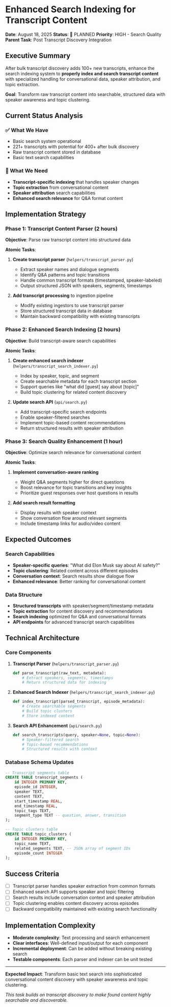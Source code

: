 # Enhanced Search Indexing for Transcript Content

**Date**: August 18, 2025
**Status**: 🎯 PLANNED
**Priority**: HIGH - Search Quality
**Parent Task**: Post Transcript Discovery Integration

## Executive Summary

After bulk transcript discovery adds 100+ new transcripts, enhance the search indexing system to **properly index and search transcript content** with specialized handling for conversational data, speaker attribution, and topic extraction.

**Goal**: Transform raw transcript content into searchable, structured data with speaker awareness and topic clustering.

## Current Status Analysis

### ✅ What We Have
- Basic search system operational
- 221+ transcripts with potential for 400+ after bulk discovery
- Raw transcript content stored in database
- Basic text search capabilities

### 🎯 What We Need
- **Transcript-specific indexing** that handles speaker changes
- **Topic extraction** from conversational content
- **Speaker attribution** search capabilities
- **Enhanced search relevance** for Q&A format content

## Implementation Strategy

### Phase 1: Transcript Content Parser (2 hours)
**Objective**: Parse raw transcript content into structured data

**Atomic Tasks**:
1. **Create transcript parser** (`helpers/transcript_parser.py`)
   - Extract speaker names and dialogue segments
   - Identify Q&A patterns and topic transitions
   - Handle common transcript formats (timestamped, speaker-labeled)
   - Output structured JSON with speakers, segments, timestamps

2. **Add transcript processing** to ingestion pipeline
   - Modify existing ingestors to use transcript parser
   - Store structured transcript data in database
   - Maintain backward compatibility with existing transcripts

### Phase 2: Enhanced Search Indexing (2 hours)
**Objective**: Build transcript-aware search capabilities

**Atomic Tasks**:
1. **Create enhanced search indexer** (`helpers/transcript_search_indexer.py`)
   - Index by speaker, topic, and segment
   - Create searchable metadata for each transcript section
   - Support queries like "what did [guest] say about [topic]"
   - Build topic clustering for related content discovery

2. **Update search API** (`api/search.py`)
   - Add transcript-specific search endpoints
   - Enable speaker-filtered searches
   - Implement topic-based content recommendations
   - Return structured results with speaker attribution

### Phase 3: Search Quality Enhancement (1 hour)
**Objective**: Optimize search relevance for conversational content

**Atomic Tasks**:
1. **Implement conversation-aware ranking**
   - Weight Q&A segments higher for direct questions
   - Boost relevance for topic transitions and key insights
   - Prioritize guest responses over host questions in results

2. **Add search result formatting**
   - Display results with speaker context
   - Show conversation flow around relevant segments
   - Include timestamp links for audio/video content

## Expected Outcomes

### Search Capabilities
- **Speaker-specific queries**: "What did Elon Musk say about AI safety?"
- **Topic clustering**: Related content across different episodes
- **Conversation context**: Search results show dialogue flow
- **Enhanced relevance**: Better ranking for conversational content

### Data Structure
- **Structured transcripts** with speaker/segment/timestamp metadata
- **Topic extraction** for content discovery and recommendations
- **Search indexing** optimized for Q&A and conversational formats
- **API endpoints** for advanced transcript search capabilities

## Technical Architecture

### Core Components
1. **Transcript Parser** (`helpers/transcript_parser.py`)
   ```python
   def parse_transcript(raw_text, metadata):
       # Extract speakers, segments, timestamps
       # Return structured data for indexing
   ```

2. **Enhanced Search Indexer** (`helpers/transcript_search_indexer.py`)
   ```python
   def index_transcript(parsed_transcript, episode_metadata):
       # Create searchable segments
       # Build topic clusters
       # Store indexed content
   ```

3. **Search API Enhancement** (`api/search.py`)
   ```python
   def search_transcripts(query, speaker=None, topic=None):
       # Speaker-filtered search
       # Topic-based recommendations
       # Structured results with context
   ```

### Database Schema Updates
```sql
-- Transcript segments table
CREATE TABLE transcript_segments (
    id INTEGER PRIMARY KEY,
    episode_id INTEGER,
    speaker TEXT,
    content TEXT,
    start_timestamp REAL,
    end_timestamp REAL,
    topic_tags TEXT,
    segment_type TEXT -- question, answer, transition
);

-- Topic clusters table
CREATE TABLE topic_clusters (
    id INTEGER PRIMARY KEY,
    topic_name TEXT,
    related_segments TEXT, -- JSON array of segment IDs
    episode_count INTEGER
);
```

## Success Criteria

- [ ] Transcript parser handles speaker extraction from common formats
- [ ] Enhanced search API supports speaker and topic filtering
- [ ] Search results include conversation context and speaker attribution
- [ ] Topic clustering enables content discovery across episodes
- [ ] Backward compatibility maintained with existing search functionality

## Implementation Complexity

- **Moderate complexity**: Text processing and search enhancement
- **Clear interfaces**: Well-defined input/output for each component
- **Incremental deployment**: Can be added without breaking existing search
- **Testable components**: Each parser and indexer can be unit tested

---

**Expected Impact**: Transform basic text search into sophisticated conversational content discovery with speaker awareness and topic clustering.

*This task builds on transcript discovery to make found content highly searchable and discoverable.*